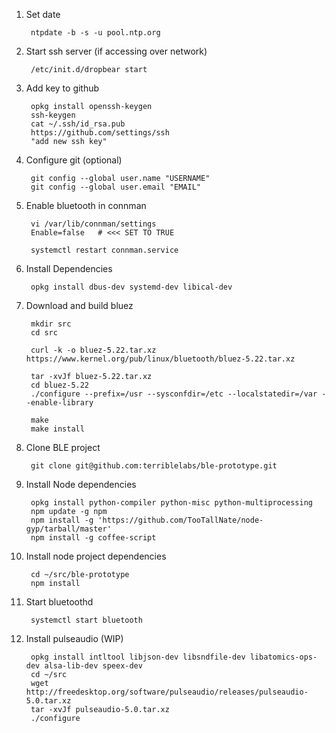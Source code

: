 
1. Set date

        ntpdate -b -s -u pool.ntp.org

1. Start ssh server (if accessing over network)

        /etc/init.d/dropbear start

1. Add key to github

        opkg install openssh-keygen
        ssh-keygen
        cat ~/.ssh/id_rsa.pub
        https://github.com/settings/ssh
        "add new ssh key"

1. Configure git (optional)

        git config --global user.name "USERNAME"
        git config --global user.email "EMAIL"

1. Enable bluetooth in connman

        vi /var/lib/connman/settings
        Enable=false   # <<< SET TO TRUE

        systemctl restart connman.service

1. Install Dependencies

        opkg install dbus-dev systemd-dev libical-dev

1. Download and build bluez

        mkdir src
        cd src

        curl -k -o bluez-5.22.tar.xz https://www.kernel.org/pub/linux/bluetooth/bluez-5.22.tar.xz

        tar -xvJf bluez-5.22.tar.xz
        cd bluez-5.22
        ./configure --prefix=/usr --sysconfdir=/etc --localstatedir=/var --enable-library

        make
        make install

1. Clone BLE project

        git clone git@github.com:terriblelabs/ble-prototype.git

1. Install Node dependencies

        opkg install python-compiler python-misc python-multiprocessing
        npm update -g npm
        npm install -g 'https://github.com/TooTallNate/node-gyp/tarball/master'
        npm install -g coffee-script

1. Install node project dependencies

        cd ~/src/ble-prototype
        npm install

1. Start bluetoothd

        systemctl start bluetooth


1. Install pulseaudio (WIP)

        opkg install intltool libjson-dev libsndfile-dev libatomics-ops-dev alsa-lib-dev speex-dev
        cd ~/src
        wget http://freedesktop.org/software/pulseaudio/releases/pulseaudio-5.0.tar.xz
        tar -xvJf pulseaudio-5.0.tar.xz
        ./configure
